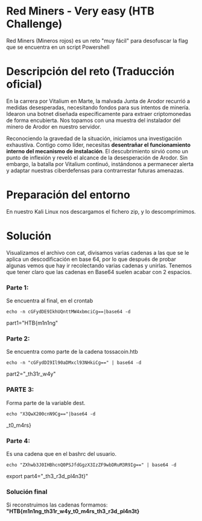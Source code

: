 # Red Miners - Very easy (HTB Challenge)
Red Miners (Mineros rojos) es un reto "muy fácil" para desofuscar la flag que se encuentra en un script Powershell

# Descripción del reto (Traducción oficial)
En la carrera por Vitalium en Marte, la malvada Junta de Arodor recurrió a medidas desesperadas, necesitando fondos para sus intentos de minería. Idearon una botnet diseñada específicamente para extraer criptomonedas de forma encubierta. Nos topamos con una muestra del instalador del minero de Arodor en nuestro servidor. 

Reconociendo la gravedad de la situación, iniciamos una investigación exhaustiva. Contigo como líder, necesitas **desentrañar el funcionamiento interno del mecanismo de instalación**. El descubrimiento sirvió como un punto de inflexión y reveló el alcance de la desesperación de Arodor. Sin embargo, la batalla por Vitalium continuó, instándonos a permanecer alerta y adaptar nuestras ciberdefensas para contrarrestar futuras amenazas.

# Preparación del entorno
En nuestro Kali Linux nos descargamos el fichero zip, y lo descomprimimos.

# Solución 
Visualizamos el archivo con cat, divisamos varias cadenas a las que se le aplica un descodificación en base 64, por lo que después de probar algunas vemos que hay ir recolectando varias cadenas y unirlas.
Tenemos que tener claro que las cadenas en Base64 suelen acabar con 2 espacios. 


### Parte 1:
Se encuentra al final, en el crontab
```
echo -n cGFydDE9IkhUQnttMW4xbmciCg==|base64 -d
```
part1="HTB{m1n1ng"


### Parte 2: 
Se encuentra como parte de la cadena tossacoin.htb
```
echo -n "cGFydDI9Il90aDMxcl93NHkiCg==" | base64 -d 
```
part2="_th31r_w4y"

### PARTE 3: 
Forma parte de la variable dest.
```shell
echo "X3QwX200cnN9Cg=="|base64 -d
```
_t0_m4rs}

### Parte 4:
Es una cadena que en el bashrc del usuario.
```
echo "ZXhwb3J0IHBhcnQ0PSJfdGgzX3IzZF9wbDRuM3R9Ig==" | base64 -d
```
export part4="_th3_r3d_pl4n3t}"

### Solución final
Si reconstruimos las cadenas formamos: **"HTB{m1n1ng_th31r_w4y_t0_m4rs_th3_r3d_pl4n3t}**

